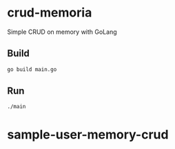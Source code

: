 # crud-memoria
 Simple CRUD on memory with GoLang
 
 ## Build 
 ```bash
 go build main.go
 ```
 
 ## Run
 ```bash
 ./main
 ```
# sample-user-memory-crud
